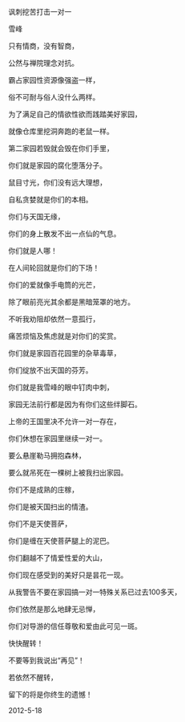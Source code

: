讽刺挖苦打击一对一

雪峰


只有情商，没有智商，

公然与禅院理念对抗。

霸占家园性资源像强盗一样，

俗不可耐与俗人没什么两样。

为了满足自己的情欲性欲而践踏美好家园，

就像仓库里挖洞奔跑的老鼠一样。

第二家园若毁就会毁在你们手里，

你们就是家园的腐化堕落分子。

鼠目寸光，你们没有远大理想，

自私贪婪就是你们的本相。

你们与天国无缘，

你们的身上散发不出一点仙的气息。

你们就是人哪！

在人间轮回就是你们的下场！

你们的爱就像手电筒的光芒，

除了眼前亮光其余都是黑暗笼罩的地方。

不听我劝阻却依然一意孤行，

痛苦烦恼及焦虑就是对你们的奖赏。

你们就是家园百花园里的杂草毒草，

你们绽放不出天国的芬芳。

你们就是我雪峰的眼中钉肉中刺，

家园无法前行都是因为有你们这些绊脚石。

上帝的王国里决不允许一对一存在，

你们休想在家园里继续一对一。

要么悬崖勒马拥抱森林，

要么就吊死在一棵树上被我扫出家园。

你们不是成熟的庄稼，

你们是被天国扫出的情渣。

你们不是天使菩萨，

你们是缠在天使菩萨腿上的泥巴。

你们翻越不了情爱性爱的大山，

你们现在感受到的美好只是昙花一现。

从我警告不要在家园搞一对一特殊关系已过去100多天，

你们依然是那么地肆无忌惮，

你们对导游的信任尊敬和爱由此可见一斑。

快快醒转！

不要等到我说出“再见”！

若依然不醒转，

留下的将是你终生的遗憾！

2012-5-18



